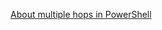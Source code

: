 [About multiple hops in PowerShell](https://learn.microsoft.com/en-us/powershell/scripting/learn/remoting/ps-remoting-second-hop?view=powershell-7.4)
